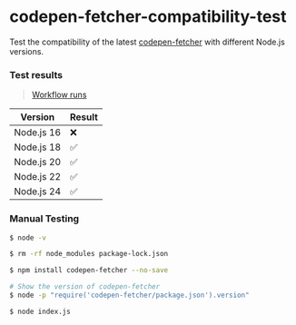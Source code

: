 # codepen-fetcher-compatibility-test

Test the compatibility of the latest [codepen-fetcher](https://github.com/6chinwei/codepen-fetcher) with different Node.js versions.

### Test results

> [Workflow runs](https://github.com/6chinwei/codepen-fetcher-compatibility-test/actions/workflows/compatibility-test.yaml)

| Version     | Result |
|-------------|--------|
| Node.js 16  | ❌      |
| Node.js 18  | ✅      |
| Node.js 20  | ✅      |
| Node.js 22  | ✅      |
| Node.js 24  | ✅      |


### Manual Testing
```sh
$ node -v

$ rm -rf node_modules package-lock.json

$ npm install codepen-fetcher --no-save

# Show the version of codepen-fetcher
$ node -p "require('codepen-fetcher/package.json').version"

$ node index.js
```
